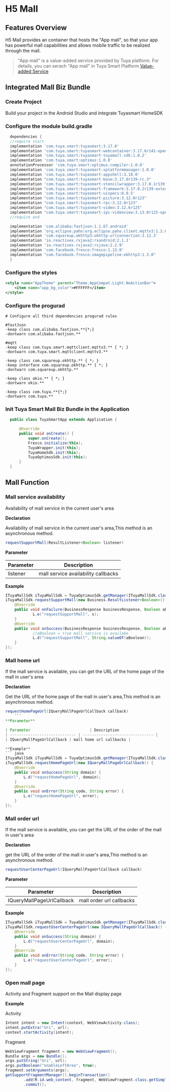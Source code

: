 # H5 Mall

## Features Overview

H5 Mall provides an container that hosts the "App mall", so that your app has powerful mall capabilities and allows mobile traffic to be realized through the mall.
> "App mall" is a value-added service provided by Tuya platform. For details, you can serach "App mall" in Tuya Smart Platform [Value-added Service](https://www.tuya.com/vas/)

## Integrated Mall Biz Bundle

### Create Project

Build your project in the Android Studio and integrate Tuyasmart HomeSDK

### Configure the module build.gradle

  ``` groovy
	dependencies {
    //require start
    implementation 'com.tuya.smart:tuyasmart:3.17.0'
    implementation 'com.tuya.smart:tuyasmart-webcontainer:3.17.6r141-open-rc.2'
    implementation 'com.tuya.smart:tuyasmart-tuyamall-sdk:1.0.2'
    implementation 'com.tuya.smart:optimus:1.0.0'
    annotationProcessor 'com.tuya.smart:optimus-compiler:1.0.0'
    implementation 'com.tuya.smart:tuyasmart-xplatformmanager:1.0.0'
    implementation 'com.tuya.smart:tuyasmart-appshell:3.10.0'
    implementation "com.tuya.smart:tuyasmart-base:3.17.0r139-rc.3"
    implementation 'com.tuya.smart:tuyasmart-stencilwrapper:3.17.0.1r139'
    implementation "com.tuya.smart:tuyasmart-framework:3.17.0.2r139-external"
    implementation 'com.tuya.smart:tuyasmart-uispecs:0.0.5'
    implementation "com.tuya.smart:tuyasmart-picture:3.12.0r123"
    implementation "com.tuya.smart:tuyasmart-rpc:3.12.0r123"
    implementation "com.tuya.smart:tuyasmart-video:3.12.6r125"
    implementation "com.tuya.smart:tuyasmart-ipc-videoview:3.13.0r125-open"
    //require end

    implementation 'com.alibaba:fastjson:1.1.67.android'
    implementation 'org.eclipse.paho:org.eclipse.paho.client.mqttv3:1.2.0'
    implementation 'com.squareup.okhttp3:okhttp-urlconnection:3.12.3'
    implementation 'io.reactivex.rxjava2:rxandroid:2.1.1'
    implementation 'io.reactivex.rxjava2:rxjava:2.2.9'
    implementation 'com.facebook.fresco:fresco:1.13.0'
    implementation "com.facebook.fresco:imagepipeline-okhttp3:1.3.0"
  	}
  ```

### Configure the styles

  ``` xml 
  <style name="AppTheme" parent="Theme.AppCompat.Light.NoActionBar">
      <item name="app_bg_color">#FFFFFF</item>
  </style>
  ```

### Configure the progurad

  ``` 
  # Configure all third dependencies progurad rules

  #fastJson
  -keep class com.alibaba.fastjson.**{*;}
  -dontwarn com.alibaba.fastjson.**    
    
  #mqtt
  -keep class com.tuya.smart.mqttclient.mqttv3.** { *; }
  -dontwarn com.tuya.smart.mqttclient.mqttv3.** 

  -keep class com.squareup.okhttp.** { *; }
  -keep interface com.squareup.okhttp.** { *; }
  -dontwarn com.squareup.okhttp.**    

  -keep class okio.** { *; }
  -dontwarn okio.**    
  
  -keep class com.tuya.**{*;}
  -dontwarn com.tuya.**
  ```

### Init Tuya Smart Mall Biz Bundle in the Application

  ``` java
    public class TuyaSmartApp extends Application {

        @Override
        public void onCreate() {
            super.onCreate();
            Fresco.initialize(this);
            TuyaWrapper.init(this);
            TuyaHomeSdk.init(this);
            TuyaOptimusSdk.init(this);
        }
    }
  ```
  
## Mall Function
  
### Mall service availability

Availability of mall service in the current user's area

**Declaration**

Availability of mall service in the current user's area,This method is an asynchronous method.

``` java
requestSupportMall(ResultListener<Boolean> listener)
```
**Parameter**

| Parameter         | Description                                                         |
| ------------ | ------------------------------------------------------------ |
| listener     |  mall service  availability callbacks |

**Example**
``` java
ITuyaMallSdk iTuyaMallSdk = TuyaOptimusSdk.getManager(ITuyaMallSdk.class);
iTuyaMallSdk.requestSupportMall(new Business.ResultListener<Boolean>() {
    @Override
    public void onFailure(BusinessResponse businessResponse, Boolean aBoolean, String s) {
            L.e("requestSupportMall", s);
    }
    @Override
    public void onSuccess(BusinessResponse businessResponse, Boolean aBoolean, String s) {
            //aBoolean = true mall service is availabe
            L.d("requestSupportMall", String.valueOf(aBoolean));
    }
});
```

### Mall home url

If the mall service is available, you can get the URL of the home page of the mall in user's area

**Declaration**

Get the URL of the home page of the mall in user's area,This method is an asynchronous method.

``` java
requestHomePageUrl(IQueryMallPageUrlCallback callback)
    ```
**Parameter**

| Parameter                          | Description                            |
| ----------------------------- | ------------------------------- |
| IQueryMallPageUrlCallback | mall home url callbacks |

**Example**
``` java
ITuyaMallSdk iTuyaMallSdk = TuyaOptimusSdk.getManager(ITuyaMallSdk.class);
iTuyaMallSdk.requestHomePageUrl(new IQueryMallPageUrlCallback() {
    @Override
    public void onSuccess(String domain) {
        L.d("requestHomePageUrl", domain);
    }
    @Override
    public void onError(String code, String error) {
        L.e("requestHomePageUrl", error);
    }
});
```


### Mall order url

If the mall service is available, you can get the URL of the order of the mall in user's area

**Declaration**

get the URL of the order of the mall in user's area,This method is an asynchronous method.

``` java
requestUserCenterPageUrl(IQueryMallPageUrlCallback callback)
```
**Parameter**

| Parameter                 | Description                     |
| -------------------- | ------------------------ |
| IQueryMallPageUrlCallback | mall order url callbacks |

**Example**
``` java
ITuyaMallSdk iTuyaMallSdk = TuyaOptimusSdk.getManager(ITuyaMallSdk.class);
iTuyaMallSdk.requestUserCenterPageUrl(new IQueryMallPageUrlCallback() {
    @Override
    public void onSuccess(String domain) {
        L.d("requestUserCenterPageUrl", domain);
    }
    @Override
    public void onError(String code, String error) {
        L.e("requestUserCenterPageUrl", error);
    }
});
```

### Open mall page

Activity and Fragment support on the Mall display page

**Example**

Activity
``` java
Intent intent = new Intent(context, WebViewActivity.class);
intent.putExtra("Uri", url);
context.startActivity(intent);
```

Fragment
``` java
WebViewFragment fragment = new WebViewFragment();
Bundle args = new Bundle();
args.putString("Uri", url);
args.putBoolean("enableLeftArea", true);
fragment.setArguments(args);
getSupportFragmentManager().beginTransaction()
        .add(R.id.web_content, fragment, WebViewFragment.class.getSimpleName())
        .commit();
```